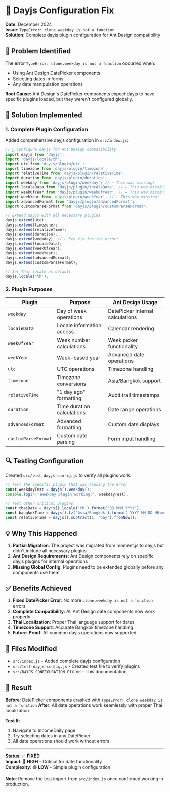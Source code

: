# 🔧 Dayjs Configuration Fix

**Date**: December 2024  
**Issue**: `TypeError: clone.weekday is not a function`  
**Solution**: Complete dayjs plugin configuration for Ant Design compatibility

## 🎯 Problem Identified

The error `TypeError: clone.weekday is not a function` occurred when:

- Using Ant Design DatePicker components
- Selecting dates in forms
- Any date manipulation operations

**Root Cause**: Ant Design's DatePicker components expect dayjs to have specific plugins loaded, but they weren't configured globally.

## 🚀 Solution Implemented

### 1. Complete Plugin Configuration

Added comprehensive dayjs configuration in `src/index.js`:

```javascript
// 🚀 Configure dayjs for Ant Design compatibility
import dayjs from 'dayjs';
import 'dayjs/locale/th';
import utc from 'dayjs/plugin/utc';
import timezone from 'dayjs/plugin/timezone';
import relativeTime from 'dayjs/plugin/relativeTime';
import duration from 'dayjs/plugin/duration';
import weekday from 'dayjs/plugin/weekday'; // ← This was missing!
import localeData from 'dayjs/plugin/localeData'; // ← This was missing!
import weekOfYear from 'dayjs/plugin/weekOfYear'; // ← This was missing!
import weekYear from 'dayjs/plugin/weekYear'; // ← This was missing!
import advancedFormat from 'dayjs/plugin/advancedFormat';
import customParseFormat from 'dayjs/plugin/customParseFormat';

// Extend dayjs with all necessary plugins
dayjs.extend(utc);
dayjs.extend(timezone);
dayjs.extend(relativeTime);
dayjs.extend(duration);
dayjs.extend(weekday); // ← Key fix for the error!
dayjs.extend(localeData);
dayjs.extend(weekOfYear);
dayjs.extend(weekYear);
dayjs.extend(advancedFormat);
dayjs.extend(customParseFormat);

// Set Thai locale as default
dayjs.locale('th');
```

### 2. Plugin Purposes

| Plugin              | Purpose                    | Ant Design Usage                 |
| ------------------- | -------------------------- | -------------------------------- |
| `weekday`           | Day of week operations     | DatePicker internal calculations |
| `localeData`        | Locale information access  | Calendar rendering               |
| `weekOfYear`        | Week number calculations   | Week picker functionality        |
| `weekYear`          | Week-based year            | Advanced date operations         |
| `utc`               | UTC operations             | Timezone handling                |
| `timezone`          | Timezone conversions       | Asia/Bangkok support             |
| `relativeTime`      | "1 day ago" formatting     | Audit trail timestamps           |
| `duration`          | Time duration calculations | Date range operations            |
| `advancedFormat`    | Advanced formatting        | Custom date displays             |
| `customParseFormat` | Custom date parsing        | Form input handling              |

## 🔍 Testing Configuration

Created `src/test-dayjs-config.js` to verify all plugins work:

```javascript
// Test the specific plugin that was causing the error
const weekdayTest = dayjs().weekday();
console.log('✅ Weekday plugin working:', weekdayTest);

// Test other critical plugins
const thaiDate = dayjs().locale('th').format('DD MMM YYYY');
const bangkokTime = dayjs().tz('Asia/Bangkok').format('YYYY-MM-DD HH:mm:ss');
const relativeTime = dayjs().subtract(1, 'day').fromNow();
```

## 💡 Why This Happened

1. **Partial Migration**: The project was migrated from moment.js to dayjs but didn't include all necessary plugins
2. **Ant Design Requirements**: Ant Design components rely on specific dayjs plugins for internal operations
3. **Missing Global Config**: Plugins need to be extended globally before any components use them

## ✅ Benefits Achieved

1. **Fixed DatePicker Error**: No more `clone.weekday is not a function` errors
2. **Complete Compatibility**: All Ant Design date components now work properly
3. **Thai Localization**: Proper Thai language support for dates
4. **Timezone Support**: Accurate Bangkok timezone handling
5. **Future-Proof**: All common dayjs operations now supported

## 🎯 Files Modified

- `src/index.js` - Added complete dayjs configuration
- `src/test-dayjs-config.js` - Created test file to verify plugins
- `src/DAYJS_CONFIGURATION_FIX.md` - This documentation

## 🔮 Result

**Before**: DatePicker components crashed with `TypeError: clone.weekday is not a function`
**After**: All date operations work seamlessly with proper Thai localization

**Test It**:

1. Navigate to IncomeDaily page
2. Try selecting dates in any DatePicker
3. All date operations should work without errors

---

**Status**: ✅ **FIXED**  
**Impact**: 🎯 **HIGH** - Critical for date functionality  
**Complexity**: 🟢 **LOW** - Simple plugin configuration

**Note**: Remove the test import from `src/index.js` once confirmed working in production.

